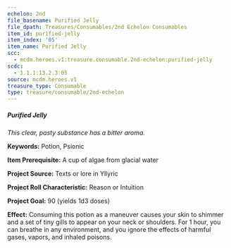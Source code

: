 ```yaml
---
echelon: 2nd
file_basename: Purified Jelly
file_dpath: Treasures/Consumables/2nd Echelon Consumables
item_id: purified-jelly
item_index: '05'
item_name: Purified Jelly
scc:
  - mcdm.heroes.v1:treasure.consumable.2nd-echelon:purified-jelly
scdc:
  - 1.1.1:13.2.3:05
source: mcdm.heroes.v1
treasure_type: Consumable
type: treasure/consumable/2nd-echelon
---
```


##### Purified Jelly

*This clear, pasty substance has a bitter aroma.*

**Keywords:** Potion, Psionic

**Item Prerequisite:** A cup of algae from glacial water

**Project Source:** Texts or lore in Yllyric

**Project Roll Characteristic:** Reason or Intuition

**Project Goal:** 90 (yields 1d3 doses)

**Effect:** Consuming this potion as a maneuver causes your skin to shimmer and a set of tiny gills to appear on your neck or shoulders. For 1 hour, you can breathe in any environment, and you ignore the effects of harmful gases, vapors, and inhaled poisons.
